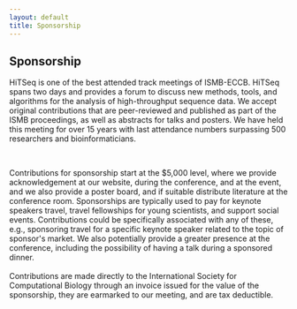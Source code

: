 ```yaml
---
layout: default
title: Sponsorship
---
```



<div class="box">
  <h2>Sponsorship</h2>

<!--
<div style="text-align: center;">  
     <a href="https://nanoporetech.com/" target=_blank><img src="images/ont-logo.svg" width="200px"></a> &nbsp;&nbsp;
     <a href="https://www.pacb.com/" target=_blank><img src="images/logo-pacbio.svg" width="200px"></a> 
  </div>
-->
<div></div>
<div class="box">
  HiTSeq is one of the best attended track meetings of
  ISMB-ECCB. HiTSeq spans two days and provides a forum to discuss new
  methods, tools, and algorithms for the analysis of high-throughput
  sequence data. We accept original contributions that are
  peer-reviewed and published as part of the ISMB proceedings, as well
  as abstracts for talks and posters. We have held this meeting for
  over 15 years with last attendance numbers surpassing 500
  researchers and bioinformaticians.
</div>

<div class="box">
  <p><br />
  </p>
  <p>Contributions for sponsorship start at the $5,000 level, where we
    provide acknowledgement at our website, during the conference, and
    at the event, and we also provide a poster board, and if suitable
    distribute literature at the conference room. Sponsorships are
    typically used to pay for keynote speakers travel, travel
    fellowships for young scientists, and support social events.
    Contributions could be specifically associated with any of these,
    e.g., sponsoring travel for a specific keynote speaker related to
    the topic of sponsor's market. We also potentially provide a
    greater presence at the conference, including the possibility of
    having a talk during a sponsored dinner.<br />
     <br />
    Contributions are made directly to the International Society for
    Computational Biology through an invoice issued for the value of
    the sponsorship, they are earmarked to our meeting, and are tax
    deductible.</p>
</div>
